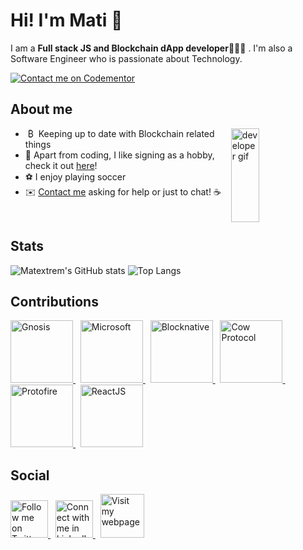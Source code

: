 # Hi! I'm Mati 👋

I am a **Full stack JS and Blockchain dApp developer**👨🏽‍💻 .  I'm also a Software Engineer who is passionate about Technology.

[![Contact me on Codementor](https://www.codementor.io/m-badges/matiasdastugue/im-a-cm-b.svg)](https://www.codementor.io/@matiasdastugue?refer=badge)

## About me

<img align='right' width='30%' height='150px' src='https://media.giphy.com/media/cFdHXXm5GhJsc/giphy.gif' alt='developer gif'>

* &nbsp;₿ &nbsp;Keeping up to date with Blockchain related things 
* 🎤 Apart from coding, I like signing as a hobby, check it out <a href="https://open.spotify.com/artist/24VF8ThxeX8sA7Ble3ZHnq">here</a>!
* ⚽  I enjoy playing soccer
* ✉️ <a href="mailto:matiasdastugue@gmail.com?subject=I%20came%20across%20your%20GitHub%20profile!">Contact me</a> asking for help or just to chat! :coffee:
<br>

## Stats

![Matextrem's GitHub stats](https://github-readme-stats.vercel.app/api?username=matextrem&hide=stars&show_icons=true&theme=tokyonight)
![Top Langs](https://github-readme-stats.vercel.app/api/top-langs/?username=matextrem&layout=compact&theme=tokyonight&langs_count=6)

## Contributions

<a href="https://github.com/gnosis/safe-react/commits?author=matextrem" target="_blank">
  <img src="https://avatars.githubusercontent.com/u/24954468?s=200&v=4" width="100" alt="Gnosis" title="Gnosis">
</a>
&nbsp;
<a href="https://github.com/microsoft/vscode-npm-scripts/pull/75" target="_blank">
  <img src="https://avatars.githubusercontent.com/u/6154722?s=200&v=4" width="100" alt="Microsoft" title="Microsoft">
</a>
&nbsp;
<a href="https://github.com/blocknative/web3-onboard/commits?author=matextrem" target="_blank">
  <img src="https://avatars.githubusercontent.com/u/40773874?s=200&v=4" width="100" alt="Blocknative" title="Blocknative">
</a>
&nbsp;
<a href="https://github.com/cowprotocol/explorer/commits?author=matextrem" target="_blank">
  <img src="https://avatars.githubusercontent.com/u/102358895?s=200&v=4" width="100" alt="Cow Protocol" title="Cow Protocol">
</a>
&nbsp;
<a href="https://github.com/protofire/maker-governance-dashboard/commits?author=matextrem" target="_blank">
  <img src="https://avatars.githubusercontent.com/u/32464792?s=200&v=4" width="100" alt="Protofire" title="Protofire">
</a>
&nbsp;
<a href="https://github.com/reactjs/reactjs.org/pull/1302" target="_blank">
  <img src="https://avatars.githubusercontent.com/u/6412038?s=200&v=4" width="100" alt="ReactJS" title="ReactJS">
</a>


## Social
<a href="https://twitter.com/matidastugue" target="_blank">
  <img src="https://pnggrid.com/wp-content/uploads/2021/07/Twitter-Logo-Square.png" width="60" alt="Follow me on Twitter" title="Follow me on Twitter">
</a>
&nbsp;
<a href="https://www.linkedin.com/in/matiasdastugue" target="_blank">
  <img src="https://upload.wikimedia.org/wikipedia/commons/thumb/c/ca/LinkedIn_logo_initials.png/800px-LinkedIn_logo_initials.png" width="60" alt="Connect with me in LinkedIn" title="Connect with me in LinkedIn">
</a>
&nbsp;
<a href="https://matiasdastugue.com/" target="_blank">
  <img src="https://i0.wp.com/matiasdastugue.com/wp-content/uploads/2022/03/cropped-cropped-cropped-MD4-1.png?fit=106%2C90&ssl=1" width="70" alt="Visit my webpage" title="Visit my webpage">
</a>

